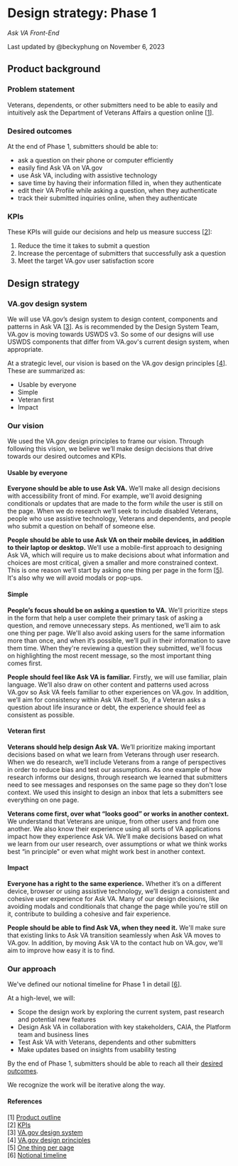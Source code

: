 # Design strategy: Phase 1
*Ask VA Front-End*

Last updated by @beckyphung on November 6, 2023 

## Product background

### Problem statement

Veterans, dependents, or other submitters need to be able to easily and intuitively ask the Department of Veterans Affairs a question online [[1](https://github.com/department-of-veterans-affairs/va.gov-team/blob/master/products/ask-va/products/ask-va-phase-1-product-outline.md)].

### Desired outcomes

At the end of Phase 1, submitters should be able to:
- ask a question on their phone or computer efficiently
- easily find Ask VA on VA.gov
- use Ask VA, including with assistive technology
- save time by having their information filled in, when they authenticate
- edit their VA Profile while asking a question, when they authenticate
- track their submitted inquiries online, when they authenticate

### KPIs

These KPIs will guide our decisions and help us measure success [[2](https://github.com/department-of-veterans-affairs/va.gov-team/blob/master/products/ask-va/products/Phase%201%20KPIs.md)]:
1. Reduce the time it takes to submit a question
2. Increase the percentage of submitters that successfully ask a question
3. Meet the target VA.gov user satisfaction score

## Design strategy

### VA.gov design system

We will use VA.gov’s design system to design content, components and patterns in Ask VA [[3](https://design.va.gov/)]. As is recommended by the Design System Team, VA.gov is moving towards USWDS v3. So some of our designs will use USWDS components that differ from VA.gov's current design system, when appropriate.

At a strategic level, our vision is based on the VA.gov design principles [[4](https://design.va.gov/about/principles)]. These are summarized as:
- Usable by everyone
- Simple
- Veteran first
- Impact

### Our vision

We used the VA.gov design principles to frame our vision. Through following this vision, we believe we’ll make design decisions that drive towards our desired outcomes and KPIs.

#### Usable by everyone

**Everyone should be able to use Ask VA.** We’ll make all design decisions with accessibility front of mind. For example, we'll avoid designing conditionals or updates that are made to the form *while* the user is still on the page. When we do research we’ll seek to include disabled Veterans, people who use assistive technology, Veterans and dependents, and people who submit a question on behalf of someone else.

**People should be able to use Ask VA on their mobile devices, in addition to their laptop or desktop.** We’ll use a mobile-first approach to designing Ask VA, which will require us to make decisions about what information and choices are most critical, given a smaller and more constrained context. This is one reason we'll start by asking one thing per page in the form [[5](https://www.gov.uk/service-manual/design/form-structure#start-with-one-thing-per-page)]. It's also why we will avoid modals or pop-ups.

#### Simple

**People’s focus should be on asking a question to VA.** We’ll prioritize steps in the form that help a user complete their primary task of asking a question, and remove unnecessary steps. As mentioned, we’ll aim to ask one thing per page. We'll also avoid asking users for the same information more than once, and when it’s possible, we’ll pull in their information to save them time. When they're reviewing a question they submitted, we'll focus on highlighting the most recent message, so the most important thing comes first.

**People should feel like Ask VA is familiar.** Firstly, we will use familiar, plain language. We’ll also draw on other content and patterns used across VA.gov so Ask VA feels familiar to other experiences on VA.gov. In addition, we’ll aim for consistency within Ask VA itself. So, if a Veteran asks a question about life insurance or debt, the experience should feel as consistent as possible.

#### Veteran first

**Veterans should help design Ask VA.** We’ll prioritize making important decisions based on what we learn from Veterans through user research. When we do research, we’ll include Veterans from a range of perspectives in order to reduce bias and test our assumptions. As one example of how research informs our designs, through research we learned that submitters need to see messages and responses on the same page so they don't lose context. We used this insight to design an inbox that lets a submitters see everything on one page.

**Veterans come first, over what “looks good” or works in another context.** We understand that Veterans are unique, from other users and from one another. We also know their experience using all sorts of VA applications impact how they experience Ask VA. We’ll make decisions based on what we learn from our user research, over assumptions or what we think works best “in principle" or even what might work best in another context.

#### Impact

**Everyone has a right to the same experience.** Whether it’s on a different device, browser or using assistive technology, we’ll design a consistent and cohesive user experience for Ask VA. Many of our design decisions, like avoiding modals and conditionals that change the page while you're still on it, contribute to building a cohesive and fair experience.

**People should be able to find Ask VA, when they need it.** We'll make sure that existing links to Ask VA transition seamlessly when Ask VA moves to VA.gov. In addition, by moving Ask VA to the contact hub on VA.gov, we'll aim to improve how easy it is to find.

### Our approach

We've defined our notional timeline for Phase 1 in detail [[6](https://docs.google.com/document/d/1HasQogz7tYVx_HSzt1n-RBorCQMK2N2ZNJIa7D80PbA/)].

At a high-level, we will:
- Scope the design work by exploring the current system, past research and potential new features
- Design Ask VA in collaboration with key stakeholders, CAIA, the Platform team and business lines
- Test Ask VA with Veterans, dependents and other submitters
- Make updates based on insights from usability testing

By the end of Phase 1, submitters should be able to reach all their [desired outcomes](https://github.com/department-of-veterans-affairs/va.gov-team/blob/master/products/ask-va/design/Design%20strategy:%20Phase%201.md#desired-outcomes).

We recognize the work will be iterative along the way.

#### References

[1] [Product outline](https://github.com/department-of-veterans-affairs/va.gov-team/blob/master/products/ask-va/products/ask-va-phase-1-product-outline.md)
<br>[2] [KPIs](https://github.com/department-of-veterans-affairs/va.gov-team/blob/master/products/ask-va/products/Phase%201%20KPIs.md)
<br>[3] [VA.gov design system](https://design.va.gov/)
<br>[4] [VA.gov design principles](https://design.va.gov/about/principles)
<br>[5] [One thing per page](https://www.gov.uk/service-manual/design/form-structure#start-with-one-thing-per-page)
<br>[6] [Notional timeline](https://docs.google.com/document/d/1HasQogz7tYVx_HSzt1n-RBorCQMK2N2ZNJIa7D80PbA/)

